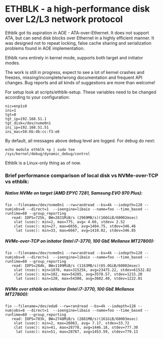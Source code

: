 # ETHBLK - a high-performance disk over L2/L3 network protocol

Ethblk got its aspiration in AOE - ATA-over-Ethernet. It does not
support ATA, but can send disk blocks over Ethernet in a highly
efficient manner. It was designed not to repeat locking, false cache
sharing and serialization problems found in AOE implementation.

Ethblk runs entirely in kernel mode, supports both target and
initiator modes.

The work is still in progress, expect to see a lot of kernel crashes
and freezes, missing/incomplete/wrong documentation and frequent API
changes. Bug reports and all kinds of suggestions are more than
welcome!

For setup look at scripts/ethblk-setup. These variables need to be
changed according to your configuration:

```
nic=enp1s0
ini=1
tgt=0
tgt_ip=192.168.51.1
tgt_disk=/dev/nvme0n1
ini_ip=192.168.51.51
ini_mac=50:6b:4b:cc:f3:e6
```

By default, all messages above debug level are logged. For debug do
next:

`echo module ethblk +p | sudo tee /sys/kernel/debug/dynamic_debug/control`

Ethblk is a Linux-only thing as of now.

### Brief performance comparison of local disk vs NVMe-over-TCP vs ethblk:

##### Native NVMe on target (AMD EPYC 7281, Samsung EVO 970 Plus):
```
fio --filename=/dev/nvme0n1 --rw=randread --bs=4k --iodepth=128 --numjobs=8 --direct=1  --ioengine=libaio --name=foo --time_based --runtime=60 --group_reporting 
   read: IOPS=725k, BW=2831MiB/s (2969MB/s)(166GiB/60002msec)
    slat (usec): min=2, max=775, avg= 4.66, stdev= 2.52
    clat (usec): min=27, max=6656, avg=1404.75, stdev=346.46
     lat (usec): min=33, max=6667, avg=1410.02, stdev=346.85
```
##### NVMe-over-TCP on initator (Intel i7-3770, 100 GbE Mellanox MT27800):
```
fio --filename=/dev/nvme0n1 --rw=randread --bs=4k --iodepth=128 --numjobs=8 --direct=1  --ioengine=libaio --name=foo --time_based --runtime=60 --group_reporting 
   read: IOPS=284k, BW=1109MiB/s (1163MB/s)(65.0GiB/60002msec)
    slat (nsec): min=1870, max=31525k, avg=23475.22, stdev=61532.82
    clat (usec): min=102, max=54285, avg=3578.57, stdev=1215.20
     lat (usec): min=120, max=54308, avg=3602.40, stdev=1222.01
```

##### NVMe over ethblk on initiator (Intel i7-3770, 100 GbE Mellanox MT27800):
```
fio --filename=/dev/eda0 --rw=randread --bs=4k --iodepth=128 --numjobs=8 --direct=1  --ioengine=libaio --name=foo --time_based --runtime=60 --group_reporting 
   read: IOPS=703k, BW=2748MiB/s (2881MB/s)(161GiB/60003msec)
    slat (usec): min=2, max=26063, avg= 7.17, stdev=33.72
    clat (usec): min=41, max=28778, avg=1446.18, stdev=777.30
     lat (usec): min=51, max=28787, avg=1453.59, stdev=779.13
```
